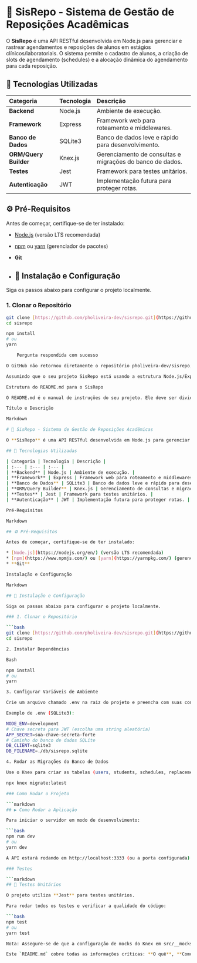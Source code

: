 # 🏥 SisRepo - Sistema de Gestão de Reposições Acadêmicas

O **SisRepo** é uma API RESTful desenvolvida em Node.js para gerenciar e rastrear agendamentos e reposições de alunos em estágios clínicos/laboratoriais. O sistema permite o cadastro de alunos, a criação de slots de agendamento (schedules) e a alocação dinâmica do agendamento para cada reposição.

## 🚀 Tecnologias Utilizadas

| Categoria | Tecnologia | Descrição |
| :--- | :--- | :--- |
| **Backend** | Node.js | Ambiente de execução. |
| **Framework** | Express | Framework web para roteamento e middlewares. |
| **Banco de Dados** | SQLite3 | Banco de dados leve e rápido para desenvolvimento. |
| **ORM/Query Builder** | Knex.js | Gerenciamento de consultas e migrações do banco de dados. |
| **Testes** | Jest | Framework para testes unitários. |
| **Autenticação** | JWT | Implementação futura para proteger rotas. |

## ⚙️ Pré-Requisitos

Antes de começar, certifique-se de ter instalado:

* [Node.js](https://nodejs.org/en/) (versão LTS recomendada)
* [npm](https://www.npmjs.com/) ou [yarn](https://yarnpkg.com/) (gerenciador de pacotes)
* **Git**

* ## 📝 Instalação e Configuração

Siga os passos abaixo para configurar o projeto localmente.

### 1. Clonar o Repositório

```bash
git clone [https://github.com/pholiveira-dev/sisrepo.git](https://github.com/pholiveira-dev/sisrepo.git)
cd sisrepo

npm install
# ou
yarn

    Pergunta respondida com sucesso

O GitHub não retornou diretamente o repositório pholiveira-dev/sisrepo, mas retornou um perfil chamado josepholiveira. Como não consigo acessar o código do seu repositório diretamente (o link pode estar incorreto, o repositório pode ser privado, ou o índice de busca não o encontrou), vou fazer a análise baseada nas conversas anteriores e no seu modelo de código que você me forneceu.

Assumindo que o seu projeto SisRepo está usando a estrutura Node.js/Express/Knex que desenvolvemos, vamos criar um README.md completo, seguindo as melhores práticas de documentação.

Estrutura do README.md para o SisRepo

O README.md é o manual de instruções do seu projeto. Ele deve ser dividido em seções claras.

Título e Descrição

Markdown

# 🏥 SisRepo - Sistema de Gestão de Reposições Acadêmicas

O **SisRepo** é uma API RESTful desenvolvida em Node.js para gerenciar e rastrear agendamentos e reposições de alunos em estágios clínicos/laboratoriais. O sistema permite o cadastro de alunos, a criação de slots de agendamento (schedules) e a alocação dinâmica de preceptores a cada reposição.

## 🚀 Tecnologias Utilizadas

| Categoria | Tecnologia | Descrição |
| :--- | :--- | :--- |
| **Backend** | Node.js | Ambiente de execução. |
| **Framework** | Express | Framework web para roteamento e middlewares. |
| **Banco de Dados** | SQLite3 | Banco de dados leve e rápido para desenvolvimento. |
| **ORM/Query Builder** | Knex.js | Gerenciamento de consultas e migrações do banco de dados. |
| **Testes** | Jest | Framework para testes unitários. |
| **Autenticação** | JWT | Implementação futura para proteger rotas. |

Pré-Requisitos

Markdown

## ⚙️ Pré-Requisitos

Antes de começar, certifique-se de ter instalado:

* [Node.js](https://nodejs.org/en/) (versão LTS recomendada)
* [npm](https://www.npmjs.com/) ou [yarn](https://yarnpkg.com/) (gerenciador de pacotes)
* **Git**

Instalação e Configuração

Markdown

## 📝 Instalação e Configuração

Siga os passos abaixo para configurar o projeto localmente.

### 1. Clonar o Repositório

```bash
git clone [https://github.com/pholiveira-dev/sisrepo.git](https://github.com/pholiveira-dev/sisrepo.git)
cd sisrepo

2. Instalar Dependências

Bash

npm install
# ou
yarn

3. Configurar Variáveis de Ambiente

Crie um arquivo chamado .env na raiz do projeto e preencha com suas configurações.

Exemplo de .env (SQLite3):

NODE_ENV=development
# Chave secreta para JWT (escolha uma string aleatória)
APP_SECRET=sua-chave-secreta-forte
# Caminho do banco de dados SQLite
DB_CLIENT=sqlite3
DB_FILENAME=./db/sisrepo.sqlite

4. Rodar as Migrações do Banco de Dados

Use o Knex para criar as tabelas (users, students, schedules, replacement):

npx knex migrate:latest

### Como Rodar o Projeto

```markdown
## ▶️ Como Rodar a Aplicação

Para iniciar o servidor em modo de desenvolvimento:

```bash
npm run dev
# ou
yarn dev

A API estará rodando em http://localhost:3333 (ou a porta configurada).

### Testes

```markdown
## 🧪 Testes Unitários

O projeto utiliza **Jest** para testes unitários.

Para rodar todos os testes e verificar a qualidade do código:

```bash
npm test
# ou
yarn test

Nota: Assegure-se de que a configuração de mocks do Knex em src/__mocks__/knex.js esteja configurada corretamente para evitar tentativas de conexão com o banco de dados real.

Este `README.md` cobre todas as informações críticas: **O quê**, **Como instalar** e **Como usar/testar**. Você gostaria de adicionar uma seção sobre as **Rotas da API** (endpoints) ou sobre a **Estrutura de Pastas**?

